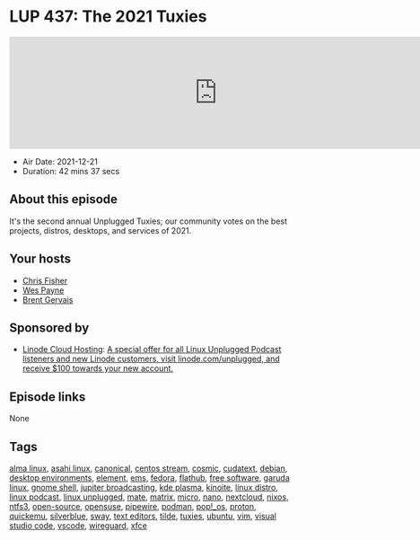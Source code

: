 # LUP 437: The 2021 Tuxies

<iframe src="https://player.fireside.fm/v2/RUkczH-V+p88XHr7L?theme=dark" width="740" height="200" frameborder="0" scrolling="no"></iframe>

* Air Date: 2021-12-21
* Duration: 42 mins 37 secs

## About this episode

It's the second annual Unplugged Tuxies; our community votes on the best projects, distros, desktops, and services of 2021.

## Your hosts
* [Chris Fisher](https://linuxunplugged.com/hosts/chrislas)
* [Wes Payne](https://linuxunplugged.com/hosts/wes)
* [Brent Gervais](https://linuxunplugged.com/hosts/brent)

## Sponsored by

  * [Linode Cloud Hosting](https://linode.com/unplugged): [A special offer for all Linux Unplugged Podcast listeners and new Linode customers, visit linode.com/unplugged, and receive $100 towards your new account. ](https://linode.com/unplugged)



## Episode links

None



## Tags

[alma linux](https://linuxunplugged.com/tags/alma%20linux), [asahi linux](https://linuxunplugged.com/tags/asahi%20linux), [canonical](https://linuxunplugged.com/tags/canonical), [centos stream](https://linuxunplugged.com/tags/centos%20stream), [cosmic](https://linuxunplugged.com/tags/cosmic), [cudatext](https://linuxunplugged.com/tags/cudatext), [debian](https://linuxunplugged.com/tags/debian), [desktop environments](https://linuxunplugged.com/tags/desktop%20environments), [element](https://linuxunplugged.com/tags/element), [ems](https://linuxunplugged.com/tags/ems), [fedora](https://linuxunplugged.com/tags/fedora), [flathub](https://linuxunplugged.com/tags/flathub), [free software](https://linuxunplugged.com/tags/free%20software), [garuda linux](https://linuxunplugged.com/tags/garuda%20linux), [gnome shell](https://linuxunplugged.com/tags/gnome%20shell), [jupiter broadcasting](https://linuxunplugged.com/tags/jupiter%20broadcasting), [kde plasma](https://linuxunplugged.com/tags/kde%20plasma), [kinoite](https://linuxunplugged.com/tags/kinoite), [linux distro](https://linuxunplugged.com/tags/linux%20distro), [linux podcast](https://linuxunplugged.com/tags/linux%20podcast), [linux unplugged](https://linuxunplugged.com/tags/linux%20unplugged), [mate](https://linuxunplugged.com/tags/mate), [matrix](https://linuxunplugged.com/tags/matrix), [micro](https://linuxunplugged.com/tags/micro), [nano](https://linuxunplugged.com/tags/nano), [nextcloud](https://linuxunplugged.com/tags/nextcloud), [nixos](https://linuxunplugged.com/tags/nixos), [ntfs3](https://linuxunplugged.com/tags/ntfs3), [open-source](https://linuxunplugged.com/tags/open-source), [opensuse](https://linuxunplugged.com/tags/opensuse), [pipewire](https://linuxunplugged.com/tags/pipewire), [podman](https://linuxunplugged.com/tags/podman), [pop!_os](https://linuxunplugged.com/tags/pop!_os), [proton](https://linuxunplugged.com/tags/proton), [quickemu](https://linuxunplugged.com/tags/quickemu), [silverblue](https://linuxunplugged.com/tags/silverblue), [sway](https://linuxunplugged.com/tags/sway), [text editors](https://linuxunplugged.com/tags/text%20editors), [tilde](https://linuxunplugged.com/tags/tilde), [tuxies](https://linuxunplugged.com/tags/tuxies), [ubuntu](https://linuxunplugged.com/tags/ubuntu), [vim](https://linuxunplugged.com/tags/vim), [visual studio code](https://linuxunplugged.com/tags/visual%20studio%20code), [vscode](https://linuxunplugged.com/tags/vscode), [wireguard](https://linuxunplugged.com/tags/wireguard), [xfce](https://linuxunplugged.com/tags/xfce)